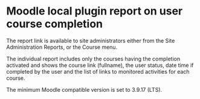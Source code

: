 # Moodle local plugin report on user course completion

The report link is available to site administrators either from the Site Administration Reports, or the Course menu.

The individual report includes only the courses having the completion activated and shows the course link (fullname),
the user
status, date time if completed by the user and the list of links to monitored activities for each course.

The minimum Moodle compatible version is set to 3.9.17 (LTS).
